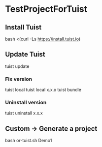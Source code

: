 # TestProjectForTuist

## Install Tuist

bash <(curl -Ls https://install.tuist.io)

## Update Tuist

tuist update

### Fix version

tuist local
tuist local x.x.x
tuist bundle

### Uninstall version

tuist uninstall x.x.x

## Custom -> Generate a project 

bash or-tuist.sh Demo1
